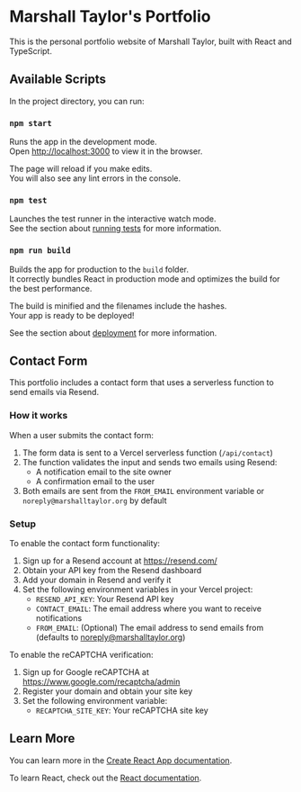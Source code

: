 # Marshall Taylor's Portfolio

This is the personal portfolio website of Marshall Taylor, built with React and TypeScript.

## Available Scripts

In the project directory, you can run:

### `npm start`

Runs the app in the development mode.\
Open [http://localhost:3000](http://localhost:3000) to view it in the browser.

The page will reload if you make edits.\
You will also see any lint errors in the console.

### `npm test`

Launches the test runner in the interactive watch mode.\
See the section about [running tests](https://facebook.github.io/create-react-app/docs/running-tests) for more information.

### `npm run build`

Builds the app for production to the `build` folder.\
It correctly bundles React in production mode and optimizes the build for the best performance.

The build is minified and the filenames include the hashes.\
Your app is ready to be deployed!

See the section about [deployment](https://facebook.github.io/create-react-app/docs/deployment) for more information.

## Contact Form

This portfolio includes a contact form that uses a serverless function to send emails via Resend.

### How it works

When a user submits the contact form:
1. The form data is sent to a Vercel serverless function (`/api/contact`)
2. The function validates the input and sends two emails using Resend:
   - A notification email to the site owner
   - A confirmation email to the user
3. Both emails are sent from the `FROM_EMAIL` environment variable or `noreply@marshalltaylor.org` by default

### Setup

To enable the contact form functionality:
1. Sign up for a Resend account at https://resend.com/
2. Obtain your API key from the Resend dashboard
3. Add your domain in Resend and verify it
4. Set the following environment variables in your Vercel project:
   - `RESEND_API_KEY`: Your Resend API key
   - `CONTACT_EMAIL`: The email address where you want to receive notifications
   - `FROM_EMAIL`: (Optional) The email address to send emails from (defaults to noreply@marshalltaylor.org)
   
To enable the reCAPTCHA verification:
1. Sign up for Google reCAPTCHA at https://www.google.com/recaptcha/admin
2. Register your domain and obtain your site key
3. Set the following environment variable:
   - `RECAPTCHA_SITE_KEY`: Your reCAPTCHA site key

## Learn More

You can learn more in the [Create React App documentation](https://facebook.github.io/create-react-app/docs/getting-started).

To learn React, check out the [React documentation](https://reactjs.org/).
